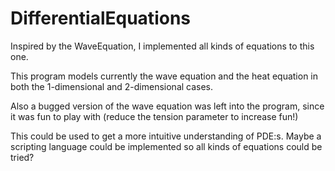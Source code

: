 # DifferentialEquations
Inspired by the WaveEquation, I implemented all kinds of equations to this one.

This program models currently the wave equation and the heat equation in both the 1-dimensional and 2-dimensional cases. 

Also a bugged version of the wave equation was left into the program, since it was fun to play with (reduce the tension parameter to increase fun!)

This could be used to get a more intuitive understanding of PDE:s. Maybe a scripting language could be implemented
so all kinds of equations could be tried?
